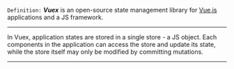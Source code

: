 `Definition:`
_**Vuex**_ is an open-source state management library for [Vue.js](VueJS.md) applications and a JS framework. 

---
In Vuex, application states are stored in a single store - a JS object. Each components in the application can access the store and update its state, while the store itself may only be modified by committing mutations. 

---
